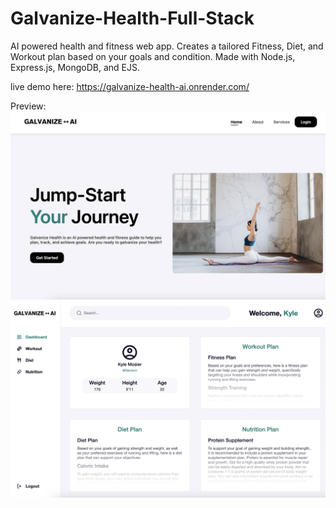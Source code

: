 # Galvanize-Health-Full-Stack

AI powered health and fitness web app. Creates a tailored Fitness, Diet, and Workout plan based on your goals and condition. Made with Node.js, Express.js, MongoDB, and EJS.

live demo here:
https://galvanize-health-ai.onrender.com/

Preview:
![preview-home](public/logos/preview-home.png)
![preview-dashboard](public/logos/preview-dashboard.png)
